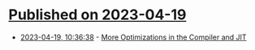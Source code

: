 # [Published on 2023-04-19](index.md)

* [2023-04-19, 10:36:38](https://lobste.rs/s/c4mfma/more_optimizations_compiler_jit) - [More Optimizations in the Compiler and JIT](https://www.erlang.org/blog/more-optimizations/)
